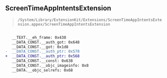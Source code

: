 ## ScreenTimeAppIntentsExtension

> `/System/Library/ExtensionKit/Extensions/ScreenTimeAppIntentsExtension.appex/ScreenTimeAppIntentsExtension`

```diff

   __TEXT.__eh_frame: 0x430
   __DATA_CONST.__auth_got: 0x648
   __DATA_CONST.__got: 0x1d8
-  __DATA_CONST.__auth_ptr: 0x578
+  __DATA_CONST.__auth_ptr: 0x568
   __DATA_CONST.__const: 0x638
   __DATA_CONST.__objc_imageinfo: 0x8
   __DATA.__objc_selrefs: 0x68

```
